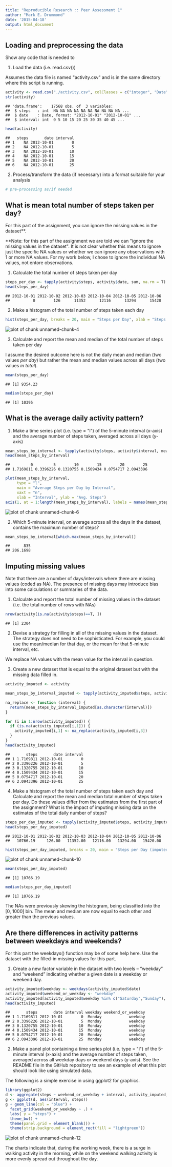 ```yaml
---
title: "Reproducible Research :: Peer Assessment 1"
author: "Mark E. Drummond"
date: '2015-04-18'
output: html_document
---
```


## Loading and preprocessing the data

Show any code that is needed to

1. Load the data (i.e. read.csv())

Assumes the data file is named "activity.csv" and is in the same directory where
this script is running.


```r
activity <- read.csv("./activity.csv", colClasses = c("integer", "Date", "integer"))
str(activity)
```

```
## 'data.frame':	17568 obs. of  3 variables:
##  $ steps   : int  NA NA NA NA NA NA NA NA NA NA ...
##  $ date    : Date, format: "2012-10-01" "2012-10-01" ...
##  $ interval: int  0 5 10 15 20 25 30 35 40 45 ...
```

```r
head(activity)
```

```
##   steps       date interval
## 1    NA 2012-10-01        0
## 2    NA 2012-10-01        5
## 3    NA 2012-10-01       10
## 4    NA 2012-10-01       15
## 5    NA 2012-10-01       20
## 6    NA 2012-10-01       25
```

2. Process/transform the data (if necessary) into a format suitable for your
analysis


```r
# pre-processing as/if needed
```

## What is mean total number of steps taken per day?

For this part of the assignment, you can ignore the missing values in the
dataset**.

**Note: for this part of the assignment we are told we can "ignore the missing
values in the dataset". It is not clear whether this means to ignore just the
specific NA values or whether we can ignore any observations with 1 or more NA
values. For my work below, I chose to ignore the individual NA values, not
entore observations.

1. Calculate the total number of steps taken per day


```r
steps_per_day <- tapply(activity$steps, activity$date, sum, na.rm = T)
head(steps_per_day)
```

```
## 2012-10-01 2012-10-02 2012-10-03 2012-10-04 2012-10-05 2012-10-06 
##          0        126      11352      12116      13294      15420
```

2. Make a histogram of the total number of steps taken each day


```r
hist(steps_per_day, breaks = 20, main = "Steps per Day", xlab = "Steps per Day", col = "lightgreen")
```

![plot of chunk unnamed-chunk-4](figure/unnamed-chunk-4-1.png) 

3. Calculate and report the mean and median of the total number of steps taken
per day

I assume the desired outcome here is not the daily mean and median (two values *per day*) but rather the mean and median values across all days (two values *in total*).


```r
mean(steps_per_day)
```

```
## [1] 9354.23
```

```r
median(steps_per_day)
```

```
## [1] 10395
```

## What is the average daily activity pattern?

1. Make a time series plot (i.e. type = "l") of the 5-minute interval (x-axis)
and the average number of steps taken, averaged across all days (y-axis)


```r
mean_steps_by_interval <- tapply(activity$steps, activity$interval, mean, na.rm = T)
head(mean_steps_by_interval)
```

```
##         0         5        10        15        20        25 
## 1.7169811 0.3396226 0.1320755 0.1509434 0.0754717 2.0943396
```

```r
plot(mean_steps_by_interval,
     type = "l",
     main = "Average Steps per Day by Interval",
     xaxt = "n",
     xlab = "Interval", ylab = "Avg. Steps")
axis(1, at = 1:length(mean_steps_by_interval), labels = names(mean_steps_by_interval))
```

![plot of chunk unnamed-chunk-6](figure/unnamed-chunk-6-1.png) 

2. Which 5-minute interval, on average across all the days in the dataset,
contains the maximum number of steps?


```r
mean_steps_by_interval[which.max(mean_steps_by_interval)]
```

```
##      835 
## 206.1698
```

## Imputing missing values

Note that there are a number of days/intervals where there are missing values
(coded as NA). The presence of missing days may introduce bias into some
calculations or summaries of the data.

1. Calculate and report the total number of missing values in the dataset (i.e.
the total number of rows with NAs)


```r
nrow(activity[is.na(activity$steps)==T, ])
```

```
## [1] 2304
```

2. Devise a strategy for filling in all of the missing values in the dataset.
The strategy does not need to be sophisticated. For example, you could use the
mean/median for that day, or the mean for that 5-minute interval, etc.

We replace NA values with the mean value for the interval in question.

3. Create a new dataset that is equal to the original dataset but with the
missing data filled in.


```r
activity_imputed <- activity

mean_steps_by_interval_imputed <- tapply(activity_imputed$steps, activity_imputed$interval, mean, na.rm = T)

na_replace <- function (interval) {
  return(mean_steps_by_interval_imputed[as.character(interval)])
}

for (i in 1:nrow(activity_imputed)) {
  if (is.na(activity_imputed[i,1])) {
    activity_imputed[i,1] <- na_replace(activity_imputed[i,3])
  }
}
head(activity_imputed)
```

```
##       steps       date interval
## 1 1.7169811 2012-10-01        0
## 2 0.3396226 2012-10-01        5
## 3 0.1320755 2012-10-01       10
## 4 0.1509434 2012-10-01       15
## 5 0.0754717 2012-10-01       20
## 6 2.0943396 2012-10-01       25
```

4. Make a histogram of the total number of steps taken each day and Calculate
and report the mean and median total number of steps taken per day. Do these
values differ from the estimates from the first part of the assignment? What is
the impact of imputing missing data on the estimates of the total daily number
of steps?


```r
steps_per_day_imputed <- tapply(activity_imputed$steps, activity_imputed$date, sum, na.rm = T)
head(steps_per_day_imputed)
```

```
## 2012-10-01 2012-10-02 2012-10-03 2012-10-04 2012-10-05 2012-10-06 
##   10766.19     126.00   11352.00   12116.00   13294.00   15420.00
```

```r
hist(steps_per_day_imputed, breaks = 20, main = "Steps per Day (imputed NAs)", xlab = "Steps per Day", col = "lightgreen")
```

![plot of chunk unnamed-chunk-10](figure/unnamed-chunk-10-1.png) 

```r
mean(steps_per_day_imputed)
```

```
## [1] 10766.19
```

```r
median(steps_per_day_imputed)
```

```
## [1] 10766.19
```

The NAs were previously skewing the histogram, being classified into the [0, 1000]
bin. The mean and median are now equal to each other and greater than the previous
values.

## Are there differences in activity patterns between weekdays and weekends?

For this part the weekdays() function may be of some help here. Use the dataset
with the filled-in missing values for this part.

1. Create a new factor variable in the dataset with two levels – “weekday” and
“weekend” indicating whether a given date is a weekday or weekend day.


```r
activity_imputed$weekday <- weekdays(activity_imputed$date)
activity_imputed$weekend_or_weekday <- "weekday"
activity_imputed[activity_imputed$weekday %in% c("Saturday","Sunday"), 5] <- "weekend"
head(activity_imputed)
```

```
##       steps       date interval weekday weekend_or_weekday
## 1 1.7169811 2012-10-01        0  Monday            weekday
## 2 0.3396226 2012-10-01        5  Monday            weekday
## 3 0.1320755 2012-10-01       10  Monday            weekday
## 4 0.1509434 2012-10-01       15  Monday            weekday
## 5 0.0754717 2012-10-01       20  Monday            weekday
## 6 2.0943396 2012-10-01       25  Monday            weekday
```

2. Make a panel plot containing a time series plot (i.e. type = "l") of the
5-minute interval (x-axis) and the average number of steps taken, averaged
across all weekday days or weekend days (y-axis). See the README file in the
GitHub repository to see an example of what this plot should look like using
simulated data.

The following is a simple exercise in using ggplot2 for graphics.


```r
library(ggplot2)
d <- aggregate(steps ~ weekend_or_weekday + interval, activity_imputed, mean)
g <- ggplot(d, aes(interval, steps))
g + geom_line(col = "blue") + 
  facet_grid(weekend_or_weekday ~ .) + 
  labs( y = "steps") + 
  theme_bw() + 
  theme(panel.grid = element_blank()) + 
  theme(strip.background = element_rect(fill = "lightgreen"))
```

![plot of chunk unnamed-chunk-12](figure/unnamed-chunk-12-1.png) 

The charts indicate that, during the working week, there is a surge in walking activity in the
morning, while on the weekend walking activity is more evenly spread out throughout the day.
